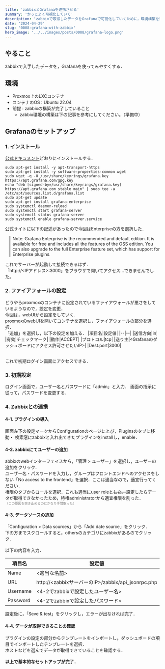 ```yaml
---
title: 'zabbixとGrafanaを連携させる'
summary: 'かっこよく可視化していく'
description: 'zabbixで取得したデータをGrafanaで可視化していくために，環境構築を行います．'
date: '2024-04-29'
slug: '0008-grafana-with-zabbix'
hero_image: '../../images/posts/0008/grafana-logo.png'
---
```


## やること
zabbixで入手したデータを，Grafanaを使ってみやすくする．

## 環境
- Proxmox上のLXCコンテナ
- コンテナのOS : Ubuntu 22.04
- 前提 : zabbixの構築が完了していること
  - zabbix環境の構築は下の記事を参考にしてください。（準備中）

## Grafanaのセットアップ
### 1. インストール
[公式ドキュメント](https://grafana.com/docs/grafana/latest/setup-grafana/installation/debian/)どおりにインストールする．
```
sudo apt-get install -y apt-transport-https
sudo apt-get install -y software-properties-common wget
sudo wget -q -O /usr/share/keyrings/grafana.key https://apt.grafana.com/gpg.key
echo "deb [signed-by=/usr/share/keyrings/grafana.key] https://apt.grafana.com stable main" | sudo tee -a /etc/apt/sources.list.d/grafana.list
sudo apt-get update
sudo apt-get install grafana-enterprise
sudo systemctl daemon-reload
sudo systemctl start grafana-server
sudo systemctl status grafana-server
sudo systemctl enable grafana-server.service
```
公式サイトに以下の記述があったので今回はEnterpriseの方を選択した．
<div style="margin-left: 1em; padding-left: 0.5em; border-left: 3px solid gray;">
<p>
Note: Grafana Enterprise is the recommended and default edition. It is available for free and includes all the features of the OSS edition. You can also upgrade to the full Enterprise feature set, which has support for Enterprise plugins.
</p>
</div>

これでサーバーが起動して接続できるはず．<br/>
「http://<IPアドレス>:3000」をブラウザで開いてアクセス…できませんでした。

### 2. ファイアフォールの設定
どうやらproxmoxのコンテナに設定されているファイアウォールが悪さをしているようなので，設定を変更．<br/>
今回は，webUIから設定をしていく．<br/>
proxmoxのwebUIを開いてコンテナを選択し，ファイアウォールの部分を選択．<br/>
「追加」を選択し，以下の設定を加える．
|項目名|設定値|
|--|--|
|送信方向|in|
|有効|チェックマーク|
|動作|ACCEPT|
|プロトコル|tcp|
|送り主|<Grafanaのダッシュボードにアクセス許可させたいIP>|
|Dest.port|3000|

<br/>
これで初期ログイン画面にアクセスできる．

### 3. 初期設定
ログイン画面で，ユーザー名とパスワードに「admin」と入力．
画面の指示に従って，パスワードを変更する．


### 4. Zabbixとの連携
#### 4-1. プラグインの導入
画面左下の設定マークからConfigurationのページにとび，Pluginsのタブに移動・
検索窓にzabbixと入れ出てきたプラグインをinstallし，enable．

#### 4-2. zabbixにてユーザーの追加
abbixのwebインターフェイスから，「管理 > ユーザー」を選択し，ユーザーの追加をクリック．<br/>
ユーザー名・パスワードを入力し，グループはフロントエンドへのアクセスをしない「No access to the frontend」を選択．ここは適当なので，適宜行ってください．<br/>
権限のタブからロールを選択．これも適当にuser roleと<strike>した．</strike>設定したらデータが取得できなかったため，特権administratorから適宜権限を削った．<br/>
<span style="font-size:75%; color:gray;">（この原因を突き止めるのにかなり手間取った）</span>

#### 4-3. データソースの追加
「Configuration > Data sources」から「Add date source」をクリック．<br/>
下の方までスクロールすると，othersのカテゴリにzabbixがあるのでクリック．<br/>
<br/>
以下の内容を入力．

|項目名|設定値|
|--|--|
|Name|<適当な名前>|
|URL|http://<zabbixサーバーのIP>/zabbix/api_jsonrpc.php|
|Username|<4-2でzabbixで設定したユーザー名>|
|Password|<4-2でzabbixで設定したパスワード>|


設定後に，「Seve & test」をクリックし，エラーが出なければ完了．

#### 4-4. データが取得できることの確認
プラグインの設定の部分からテンプレートをインポートし，ダッシュボードの項目でインポートしたテンプレートを選択．<br/>
ホストなどを選んでデータが取得できていることを確認する．<br/>
<br/>
**以上で基本的なセットアップが完了．**
